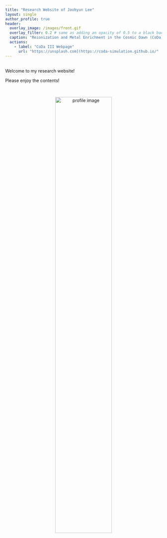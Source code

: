 ```yaml
---
title: "Research Website of Joohyun Lee"
layout: single
author_profile: true
header:
  overlay_image: /images/front.gif
  overlay_filter: 0.2 # same as adding an opacity of 0.5 to a black background
  caption: "Reionization and Metal Enrichment in the Cosmic Dawn (CoDa) III Simulation"
  actions:
    - label: "CoDa III Webpage"
      url: "https://unsplash.com](https://coda-simulation.github.io/"
---
```


<br/>
Welcome to my research website!

Please enjoy the contents!

<br>
<p style="text-align:center;"><img src="https://joohyun-lee.github.io/images/front.jpg" alt="profile image" width="60%" height="auto">
